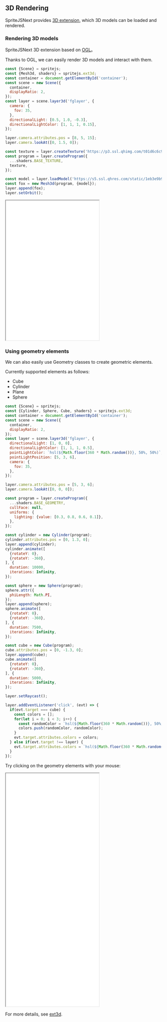 ## 3D Rendering

SpriteJS<super>Next</super> provides [3D extension](https://github.com/spritejs/sprite-extend-3d), which 3D models can be loaded and rendered.

### Rendering 3D models

SpriteJS<super>Next</super> 3D extension based on [OGL](https://github.com/oframe/ogl)。

Thanks to OGL, we can easily render 3D models and interact with them.

```js
const {Scene} = spritejs;
const {Mesh3d, shaders} = spritejs.ext3d;
const container = document.getElementById('container');
const scene = new Scene({
  container,
  displayRatio: 2,
});
const layer = scene.layer3d('fglayer', {
  camera: {
    fov: 35,
  },
  directionalLight: [0.5, 1.0, -0.3],
  directionalLightColor: [1, 1, 1, 0.15],
});

layer.camera.attributes.pos = [8, 5, 15];
layer.camera.lookAt([0, 1.5, 0]);

const texture = layer.createTexture('https://p3.ssl.qhimg.com/t01d6c6c93fdddf1e42.jpg');
const program = layer.createProgram({
  ...shaders.BASE_TEXTURE,
  texture,
});

const model = layer.loadModel('https://s5.ssl.qhres.com/static/1eb3e9b91a296abd.json');
const fox = new Mesh3d(program, {model});
layer.append(fox);
layer.setOrbit();
```

<iframe src="/demo/#/3d/fox" height="450"></iframe>

### Using geometry elements

We can also easily use Geometry classes to create geometric elements.

Currently supported elements as follows:

- Cube
- Cylinder
- Plane
- Sphere

```js
const {Scene} = spritejs;
const {Cylinder, Sphere, Cube, shaders} = spritejs.ext3d;
const container = document.getElementById('container');
const scene = new Scene({
  container,
  displayRatio: 2,
});
const layer = scene.layer3d('fglayer', {
  directionalLight: [1, 0, 0],
  directionalLightColor: [1, 1, 1, 0.5],
  pointLightColor: `hsl(${Math.floor(360 * Math.random())}, 50%, 50%)`,
  pointLightPosition: [5, 3, 6],
  camera: {
    fov: 35,
  },
});

layer.camera.attributes.pos = [5, 3, 6];
layer.camera.lookAt([0, 0, 0]);

const program = layer.createProgram({
  ...shaders.BASE_GEOMETRY,
  cullFace: null,
  uniforms: {
    lighting: {value: [0.3, 0.8, 0.6, 0.1]},
  },
});

const cylinder = new Cylinder(program);
cylinder.attributes.pos = [0, 1.3, 0];
layer.append(cylinder);
cylinder.animate([
  {rotateY: 0},
  {rotateY: -360},
], {
  duration: 10000,
  iterations: Infinity,
});

const sphere = new Sphere(program);
sphere.attr({
  phiLength: Math.PI,
});
layer.append(sphere);
sphere.animate([
  {rotateY: 0},
  {rotateY: -360},
], {
  duration: 7500,
  iterations: Infinity,
});

const cube = new Cube(program);
cube.attributes.pos = [0, -1.3, 0];
layer.append(cube);
cube.animate([
  {rotateY: 0},
  {rotateY: -360},
], {
  duration: 5000,
  iterations: Infinity,
});

layer.setRaycast();

layer.addEventListener('click', (evt) => {
  if(evt.target === cube) {
    const colors = [];
    for(let i = 0; i < 3; i++) {
      const randomColor = `hsl(${Math.floor(360 * Math.random())}, 50%, 50%)`;
      colors.push(randomColor, randomColor);
    }
    evt.target.attributes.colors = colors;
  } else if(evt.target !== layer) {
    evt.target.attributes.colors = `hsl(${Math.floor(360 * Math.random())}, 50%, 50%)`;
  }
});
```

Try clicking on the geometry elements with your mouse:

<iframe src="/demo/#/3d/geometry" height="750"></iframe>

For more details, see [ext3d](/en/ext3d/index).